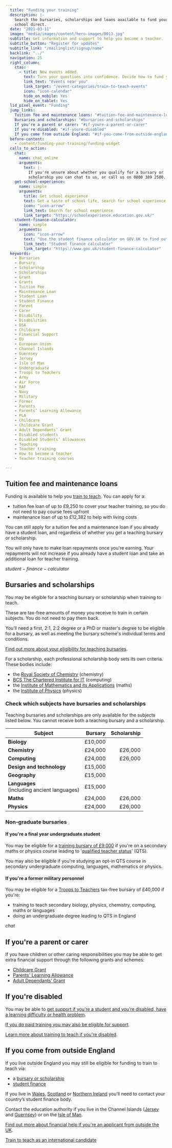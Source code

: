 ```yaml
---
  title: "Funding your training"
  description: |-
    Search the bursaries, scholarships and loans available to fund your teacher training. See funding available for specific subjects and for training through PGCE or
    school direct.
  date: "2021-03-11"
  image: "media/images/content/hero-images/0013.jpg"
  subtitle: Get information and support to help you become a teacher.
  subtitle_button: "Register for updates"
  subtitle_link: "/mailinglist/signup/name"
  backlink: "../"
  navigation: 25
  right_column:
    ctas:
      - title: New events added.
        text: Turn your questions into confidence. Decide how to fund your training at our next event.
        link_text: "Events near you"
        link_target: "/event-categories/train-to-teach-events"
        icon: "icon-calendar"
        hide_on_mobile: Yes
        hide_on_tablet: Yes
  lid_pixel_event: "Funding"
  jump_links:
    Tuition fee and maintenance loans: "#tuition-fee-and-maintenance-loans"
    Bursaries and scholarships: "#bursaries-and-scholarships"
    If you're a parent or carer: "#if-youre-a-parent-or-carer"
    If you're disabled: "#if-youre-disabled"
    If you come from outside England: "#if-you-come-from-outside-england"
  before-content:
    - content/funding-your-training/funding-widget
  calls_to_action:
    chat:
      name: chat_online
      arguments:
        text: |-
          If you're unsure about whether you qualify for a bursary or
          scholarship you can chat to us, or call us on 0800 389 2500.
    get-school-experience:
      name: simple
      arguments:
        title: Get school experience
        text: Get a taste of school life, search for school experience near you or online.
        icon: "icon-arrow"
        link_text: Search for school experience
        link_target: "https://schoolexperience.education.gov.uk/"
    student-finance-calculator:
      name: simple
      arguments:
        icon: "icon-arrow"
        text: "Use the student finance calculator on GOV.UK to find out how much funding you can get."
        link_text: "Student finance calculator"
        link_target: "https://www.gov.uk/student-finance-calculator"
  keywords:
    - Bursaries
    - Bursary
    - Scholarship
    - Scholarships
    - Grant
    - Grants
    - Tuition Fee
    - Maintenance Loan
    - Student Loan
    - Student Finance
    - Parent
    - Carer
    - Disability
    - Disabilities
    - DSA
    - Childcare
    - Financial Support
    - EU
    - European Union
    - Channel Islands
    - Guernsey
    - Jersey
    - Isle of Man
    - Undergraduate
    - Troops to Teachers
    - Army
    - Air Force
    - RAF
    - Navy
    - Military
    - Former
    - Parents
    - Parents’ Learning Allowance
    - PLA
    - Childcare
    - Childcare Grant
    - Adult Dependants’ Grant
    - Disabled students
    - Disabled Students’ Allowances
    - Teaching
    - Teacher training
    - How to become a teacher
    - Teacher training courses

---
```


## Tuition fee and maintenance loans

Funding is available to help you [train to teach](/ways-to-train). You can apply for a:

* tuition fee loan of up to £9,250 to cover your teacher training, so you do not need to pay course fees upfront
* maintenance loan of up to £12,382 to help with living costs

You can still apply for a tuition fee and a maintenance loan if you already have a student loan, and regardless of whether you get a teaching bursary or scholarship.

You will only have to make loan repayments once you're earning. Your repayments will not increase if you already have a student loan and take an additional loan for teacher training.

$student-finance-calculator$

## Bursaries and scholarships

You may be eligible for a teaching bursary or scholarship when training to teach.

These are tax-free amounts of money you receive to train in certain subjects. You do not need to pay them back.

You’ll need a first, 2:1, 2:2 degree or a PhD or master's degree to be eligible for a bursary, as well as meeting the bursary scheme's individual terms and conditions.

[Find out more about your eligibility for teaching bursaries](https://www.gov.uk/government/publications/funding-initial-teacher-training-itt/funding-initial-teacher-training-itt-academic-year-2022-to-2023).

For a scholarship, each professional scholarship body sets its own criteria. These bodies include:

* the [Royal Society of Chemistry](https://www.rsc.org/awards-funding/funding/teacher-training-scholarships/) (chemistry)
* [BCS The Chartered Institute for IT](https://www.bcs.org/get-qualified/certification-and-scholarships-for-teachers/bcs-computer-teacher-scholarships/) (computing)
* the [Institute of Mathematics and its Applications](http://teachingmathsscholars.org/home) (maths)
* the [Institute of Physics](https://www.iop.org/about/support-grants/iop-teacher-training-scholarships#gref) (physics)

### Check which subjects have bursaries and scholarships

Teaching bursaries and scholarships are only available for the subjects listed
below. You cannot receive both a teaching bursary and a scholarship.

| Subject                                          | Bursary  | Scholarship      |
| -------------                                    | -------: | ---------------: |
| **Biology**                                      | £10,000  |                  |
| **Chemistry**                                    | £24,000  | £26,000          |
| **Computing**                                    | £24,000  | £26,000          |
| **Design and technology**                        | £15,000  |                  |
| **Geography**                                    | £15,000  |                  |
| **Languages**<br/> (including ancient languages) | £15,000  |                  |
| **Maths**                                        | £24,000  | £26,000          |
| **Physics**                                      | £24,000  | £26,000          |

### Non-graduate bursaries

#### If you're a final year undergraduate student

You may be eligible for a [training bursary of £9,000](https://www.gov.uk/government/publications/initial-teacher-training-itt-bursary-funding-manual/initial-teacher-training-bursaries-funding-manual-2021-to-2022-academic-year#undergraduate-bursary) if you're on a secondary maths or physics course leading to '[qualified teacher status](/ways-to-train)' (QTS).

You may also be eligible if you're studying an opt-in QTS course in secondary undergraduate computing, languages, mathematics or physics.

#### If you're a former military personnel

You may be eligible for a [Troops to Teachers](https://www.gov.uk/government/publications/funding-initial-teacher-training-itt/funding-initial-teacher-training-itt-academic-year-2022-to-2023#troops-to-teachers-undergraduate-bursary) tax-free bursary of £40,000 if you're:

* training to teach secondary biology, physics, chemistry, computing, maths or languages
* doing an undergraduate degree leading to QTS in England

$chat$

## If you're a parent or carer

 If you have children or other caring responsibilities you may be able to get extra financial support through the following grants and schemes:

* [Childcare Grant](https://www.gov.uk/childcare-grant)
* [Parents' Learning Allowance](https://www.gov.uk/parents-learning-allowance)
* [Adult Dependants’ Grant](https://www.gov.uk/adult-dependants-grant)

## If you're disabled

You may be able to [get support if you’re a student and you’re disabled, have a learning difficulty or health problem](https://www.gov.uk/disabled-students-allowance-dsa/how-to-claim).

[If you do paid training you may also be eligible for support](https://www.gov.uk/access-to-work).

[Learn more about training to teach if you're disabled](/get-support-training-to-teach-if-you-are-disabled).

## If you come from outside England

If you live outside England you may still be eligible for funding to train to teach via:

* a [bursary or scholarship](#bursaries-and-scholarships)
* [student finance](#tuition-fee-and-maintenance-loans)

If you live in [Wales](https://www.studentfinancewales.co.uk/), [Scotland](https://www.saas.gov.uk/) or [Northern Ireland](https://www.studentfinanceni.co.uk/) you’ll need to contact your country’s student finance body.

Contact the education authority if you live in the Channel Islands ([Jersey](https://www.gov.je/Working/Careers/16To19YearOlds/EnteringHigherEducation/FinancingHigherEducationCourses/FundingDegreeProfessionalQualifications/Pages/index.aspx) and [Guernsey](https://www.gov.gg/article/152744/Policies)) or on the [Isle of Man](https://www.gov.im/student-grants).

[Find out more about financial help if you're an applicant from outside the UK](https://www.gov.uk/government/publications/train-to-teach-in-england-non-uk-applicants/train-to-teach-in-england-non-uk-applicants#financial-support-for-non-uk-applicants-for-unsalaried-teacher-training-in-england).

<a class="button" href ="/train-to-teach-in-england-as-an-international-student">Train to teach as an international candidate</a>
